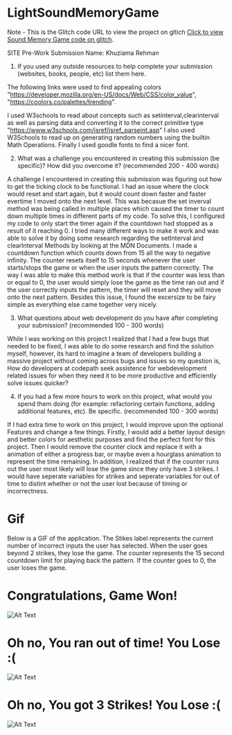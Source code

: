 # LightSoundMemoryGame
Note - This is the Glitch code URL to view the project on gltich [Click to view Sound Memory Game code on glitch](https://glitch.com/edit/#!/actually-candle-aerosteon).

SITE Pre-Work Submission
Name: Khuziama Rehman

1. If you used any outside resources to help complete your submission (websites, books, people, etc) list them here.

The following links were used to find appealing colors "https://developer.mozilla.org/en-US/docs/Web/CSS/color_value", "https://coolors.co/palettes/trending".

I used W3schools to read about concepts such as setinterval,clearinterval as well as parsing data and converting it to the correct primitive type "https://www.w3schools.com/jsref/jsref_parseint.asp" I also used W3Schools to read up on generating random numbers using the builtin Math Operations. Finally I used goodle fonts to find a nicer font.

2. What was a challenge you encountered in creating this submission (be specific)? How did you overcome it? (recommended 200 - 400 words)

A challenge I encountered in creating this submission was figuring out how to get the ticking clock to be functional. I had an issue where the clock would reset and start again, but it would count down faster and faster evertime I moved onto the next level. This was becasue the set inverval method was being called in multiple places which caused the timer to count down multiple times in different parts of my code. To solve this, I configured my code to only start the timer again if the countdown had stopped as a result of it reaching 0. I tried many different ways to make it work and was able to solve it by doing some research regarding the setInterval and clearInterval Methods by looking at the MDN Documents. I made a countdown function which counts down from 15 all the way to negative infinity. The counter resets itself to 15 seconds whenever the user starts/stops the game or when the user inputs the pattern correctly. The way I was able to make this method work is that if the counter was less than or equal to 0, the user would simply lose the game as the time ran out and if the user correctly inputs the pattern, the timer will reset and they will move onto the next pattern. Besides this issue, I found the excersize to be fairy simple as everything else came together very nicely.

3. What questions about web development do you have after completing your submission? (recommended 100 - 300 words)

While I was working on this project I realized that I had a few bugs that needed to be fixed, I was able to do some research and find the solution myself, however, its hard to imagine a team of developers building a massive project without coming across bugs and issues so my question is, How do developers at codepath seek assistence for webdevelopment related issues for when they need it to be more productive and efficiently solve issues quicker?

4. If you had a few more hours to work on this project, what would you spend them doing (for example: refactoring certain functions, adding additional features, etc). Be specific. (recommended 100 - 300 words)

If I had extra time to work on this project, I would improve upon the optional Features and change a few things. Firstly, I would add a better layout design and better colors for aesthetic purposes and find the perfect font for this project. Then I would remove the counter clock and replace it with a animation of either a progress bar, or maybe even a hourglass animation to represent the time remaining. In addition, I realized that if the counter runs out the user most likely will lose the game since they only have 3 strikes. I would have seperate variables for strikes and seperate variables for out of time to distint whether or not the user lost because of timing or incorrectness.

# Gif 
Below is a GIF of the application. The Stikes label represents the current number of incorrect inputs the user has selected. When the user goes beyond 2 strikes, they lose the game. The counter represents the 15 second countdown limit for playing back the pattern. If the counter goes to 0, the user loses the game. 

# Congratulations, Game Won!
![Alt Text](https://media.giphy.com/media/FsErjcUL7Ps286wEXR/giphy.gif)

# Oh no, You ran out of time! You Lose :(    
![Alt Text](https://media.giphy.com/media/3dLCTEWmLRnPY2OojN/giphy.gif)

# Oh no, You got 3 Strikes! You Lose :( 
![Alt Text](https://media.giphy.com/media/7RLFTqVnJwY9Eo1CCA/giphy.gif)
